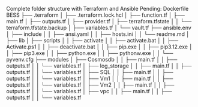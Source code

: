 Complete folder structure with Terraform and Ansible 
Pending: Dockerfile
BESS
├── .terraform
│   ├── .terraform.lock.hcl
│   ├── function.tf
│   ├── main.tf
│   ├── outputs.tf
│   ├── provider.tf
│   ├── terraform.tfstate
│   │   └── terraform.tfstate.backup
│   ├── variables.tf
│   └── vault.tf
├── ansible.env
│   ├── include
│   │   ├── ansi.yaml
│   │   ├── hosts.ini
│   │   └── readme.md
│   ├── lib
│   ├── scripts
│   │   ├── activate
│   │   ├── activate.bat
│   │   ├── Activate.ps1
│   │   ├── deactivate.bat
│   │   ├── pip.exe
│   │   ├── pip3.12.exe
│   │   ├── pip3.exe
│   │   ├── python.exe
│   │   ├── pythonw.exe
│   │   └── pyvenv.cfg
├── modules
│   ├── Cosmosdb
│   │   ├── main.tf
│   │   ├── outputs.tf
│   │   └── variables.tf
│   ├── log_storage
│   │   ├── main.tf
│   │   ├── outputs.tf
│   │   └── variables.tf
│   ├── SQL
│   │   ├── main.tf
│   │   ├── outputs.tf
│   │   └── variables.tf
│   ├── Vm1
│   │   ├── main.tf
│   │   ├── outputs.tf
│   │   └── variables.tf
│   ├── Vm2
│   │   ├── main.tf
│   │   ├── outputs.tf
│   │   └── variables.tf
│   ├── vpc
│   │   ├── main.tf
│   │   ├── outputs.tf
│   │   └── variables.tf 
